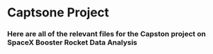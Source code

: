 # Captsone Project

### Here are all of the relevant files for the Capston project on SpaceX Booster Rocket Data Analysis
